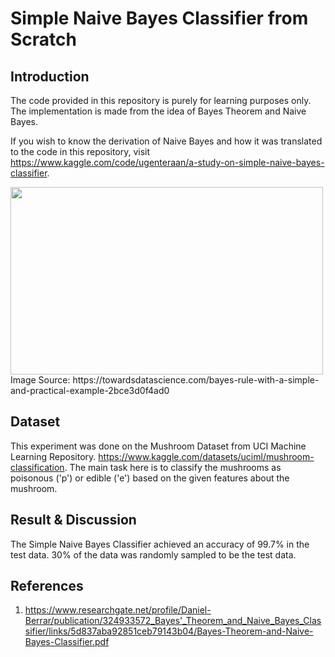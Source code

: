 # Simple Naive Bayes Classifier from Scratch

## Introduction
The code provided in this repository is purely for learning purposes only. The implementation is made from the idea of Bayes Theorem and Naive Bayes. 

If you wish to know the derivation of Naive Bayes and how it was translated to the code in this repository, visit https://www.kaggle.com/code/ugenteraan/a-study-on-simple-naive-bayes-classifier.


<img src="https://miro.medium.com/v2/resize:fit:1400/1*CnoTGGO7XeUpUMeXDrIfvA.png" width="500" height="300">
Image Source: https://towardsdatascience.com/bayes-rule-with-a-simple-and-practical-example-2bce3d0f4ad0


## Dataset

This experiment was done on the Mushroom Dataset from UCI Machine Learning Repository. https://www.kaggle.com/datasets/uciml/mushroom-classification. The main task here is to classify the mushrooms as poisonous ('p') or edible ('e') based on the given features about the mushroom.

## Result & Discussion

The Simple Naive Bayes Classifier achieved an accuracy of 99.7% in the test data. 30% of the data was randomly sampled to be the test data. 

## References

1) https://www.researchgate.net/profile/Daniel-Berrar/publication/324933572_Bayes'_Theorem_and_Naive_Bayes_Classifier/links/5d837aba92851ceb79143b04/Bayes-Theorem-and-Naive-Bayes-Classifier.pdf

